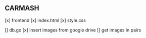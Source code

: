 ## CARMASH

[x] frontend
    [x] index.html
    [x] style.css

[] db.go
    [x] insert images from google drive
    [] get images in pairs
    
